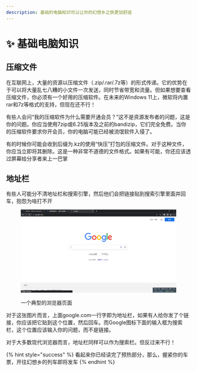 ```yaml
---
description: 基础的电脑知识可以让你的幻想乡之旅更加舒适
---
```


# ✨ 基础电脑知识

## 压缩文件

在互联网上，大量的资源以压缩文件（.zip/.rar/.7z等）的形式传递。它的优势在于可以将大量乱七八糟的小文件一次发送，同时节省带宽和流量。但如果想要查看压缩文件，你必须有一个好用的压缩软件。在未来的Windows 11上，微软将内置rar和7z等格式的支持，但现在还不行！

有些人会问“我的压缩软件为什么需要开通会员？”这不是资源发布者的问题，这是你的问题。你应当使用7zip或6.25版本及之前的bandizip，它们完全免费。当你的压缩软件要求你开会员，你的电脑可能已经被流氓软件入侵了。

有的时候你可能会收到后缀为.kz的使用“快压”打包的压缩文件。对于这种文件，你应当立即将其删除。这是一种非常不道德的文件格式。如果有可能，你还应该透过屏幕给分享者来上一巴掌

## 地址栏

有些人可能分不清地址栏和搜索引擎，然后他们会把链接贴到搜索引擎里面并回车，抱怨为啥打不开

<figure><img src="../.gitbook/assets/image.png" alt=""><figcaption><p>一个典型的浏览器页面</p></figcaption></figure>

对于这张图片而言，上面google.com一行字即为地址栏，如果有人给你发了个链接，你应该把它贴到这个位置，然后回车。而Google图标下面的输入框为搜索栏，这个位置应该输入你的问题，而不是链接。

对于大多数现代浏览器而言，地址栏同样可以作为搜索栏。但反过来不行！



{% hint style="success" %}
看起来你已经读完了预热部分，那么，握紧你的车票，开往幻想乡的列车即将发车
{% endhint %}

